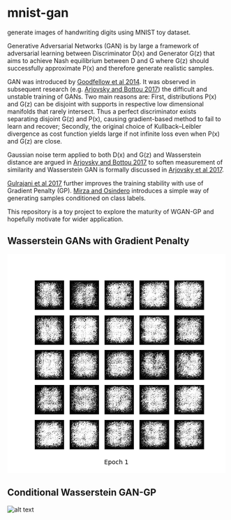 # mnist-gan
generate images of handwriting digits using MNIST toy dataset.

Generative Adversarial Networks (GAN) is by large a framework of adversarial learning between Discriminator D(x) and Generator G(z) that aims to achieve Nash equilibrium between D and G where G(z) should successfully approximate P(x) and therefore generate realistic samples.

GAN was introduced by [Goodfellow et al 2014][1]. It was observed in subsequent research (e.g. [Arjovsky and Bottou 2017][2]) the difficult and unstable training of GANs. Two main reasons are: First, distributions P(x) and G(z) can be disjoint with supports in respective low dimensional manifolds that rarely intersect. Thus a perfect discriminator exists separating disjoint G(z) and P(x), causing gradient-based method to fail to learn and recover; Secondly, the original choice of Kullback–Leibler divergence as cost function yields large if not infinite loss even when P(x) and G(z) are close.

Gaussian noise term applied to both D(x) and G(z) and Wasserstein distance are argued in [Arjovsky and Bottou 2017][2] to soften measurement of similarity and Wasserstein GAN is formally discussed in [Arjovsky et al 2017][3].

[Gulrajani et al 2017][4] further improves the training stability with use of Gradient Penalty (GP). [Mirza and Osindero][5] introduces a simple way of generating samples conditioned on class labels.

This repository is a toy project to explore the maturity of WGAN-GP and hopefully motivate for wider application. 

## Wasserstein GANs with Gradient Penalty
![alt text](examples/wgan.gif "wgan example")  

## Conditional Wasserstein GAN-GP
![alt text](examples/cgan.gif "conditional wgan example")  


[1]: https://papers.nips.cc/paper/5423-generative-adversarial-nets.pdf  
[2]: https://arxiv.org/abs/1701.04862  
[3]: https://arxiv.org/abs/1701.07875  
[4]: https://arxiv.org/abs/1704.00028
[5]: https://arxiv.org/abs/1411.1784